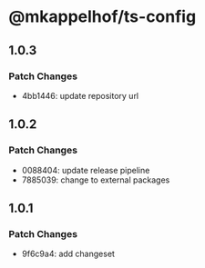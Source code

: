 # @mkappelhof/ts-config

## 1.0.3

### Patch Changes

- 4bb1446: update repository url

## 1.0.2

### Patch Changes

- 0088404: update release pipeline
- 7885039: change to external packages

## 1.0.1

### Patch Changes

- 9f6c9a4: add changeset
